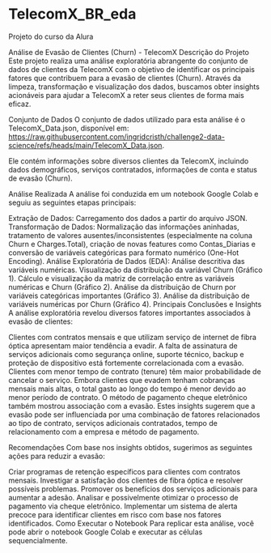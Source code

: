 # TelecomX_BR_eda
Projeto do curso da Alura

Análise de Evasão de Clientes (Churn) - TelecomX
Descrição do Projeto
Este projeto realiza uma análise exploratória abrangente do conjunto de dados de clientes da TelecomX com o objetivo de identificar os principais fatores que contribuem para a evasão de clientes (Churn). Através da limpeza, transformação e visualização dos dados, buscamos obter insights acionáveis para ajudar a TelecomX a reter seus clientes de forma mais eficaz.

Conjunto de Dados
O conjunto de dados utilizado para esta análise é o TelecomX_Data.json, disponível em: https://raw.githubusercontent.com/ingridcristh/challenge2-data-science/refs/heads/main/TelecomX_Data.json.

Ele contém informações sobre diversos clientes da TelecomX, incluindo dados demográficos, serviços contratados, informações de conta e status de evasão (Churn).

Análise Realizada
A análise foi conduzida em um notebook Google Colab e seguiu as seguintes etapas principais:

Extração de Dados: Carregamento dos dados a partir do arquivo JSON.
Transformação de Dados: Normalização das informações aninhadas, tratamento de valores ausentes/inconsistentes (especialmente na coluna Churn e Charges.Total), criação de novas features como Contas_Diarias e conversão de variáveis categóricas para formato numérico (One-Hot Encoding).
Análise Exploratória de Dados (EDA):
Análise descritiva das variáveis numéricas.
Visualização da distribuição da variável Churn (Gráfico 1).
Cálculo e visualização da matriz de correlação entre as variáveis numéricas e Churn (Gráfico 2).
Análise da distribuição de Churn por variáveis categóricas importantes (Gráfico 3).
Análise da distribuição de variáveis numéricas por Churn (Gráfico 4).
Principais Conclusões e Insights
A análise exploratória revelou diversos fatores importantes associados à evasão de clientes:

Clientes com contratos mensais e que utilizam serviço de internet de fibra óptica apresentam maior tendência a evadir.
A falta de assinatura de serviços adicionais como segurança online, suporte técnico, backup e proteção de dispositivo está fortemente correlacionada com a evasão.
Clientes com menor tempo de contrato (tenure) têm maior probabilidade de cancelar o serviço.
Embora clientes que evadem tenham cobranças mensais mais altas, o total gasto ao longo do tempo é menor devido ao menor período de contrato.
O método de pagamento cheque eletrônico também mostrou associação com a evasão.
Estes insights sugerem que a evasão pode ser influenciada por uma combinação de fatores relacionados ao tipo de contrato, serviços adicionais contratados, tempo de relacionamento com a empresa e método de pagamento.

Recomendações
Com base nos insights obtidos, sugerimos as seguintes ações para reduzir a evasão:

Criar programas de retenção específicos para clientes com contratos mensais.
Investigar a satisfação dos clientes de fibra óptica e resolver possíveis problemas.
Promover os benefícios dos serviços adicionais para aumentar a adesão.
Analisar e possivelmente otimizar o processo de pagamento via cheque eletrônico.
Implementar um sistema de alerta precoce para identificar clientes em risco com base nos fatores identificados.
Como Executar o Notebook
Para replicar esta análise, você pode abrir o notebook Google Colab e executar as células sequencialmente. 

